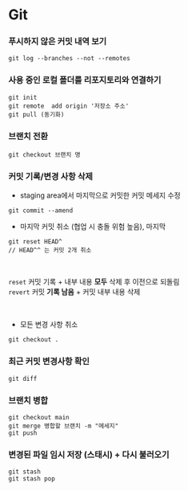 # Git

### 푸시하지 않은 커밋 내역 보기
```
git log --branches --not --remotes
```

### 사용 중인 로컬 폴더를 리포지토리와 연결하기
```
git init
git remote  add origin '저장소 주소'
git pull (동기화)
```

### 브랜치 전환
```
git checkout 브랜치 명
```

### 커밋 기록/변경 사항 삭제
- staging area에서 마지막으로 커밋한 커밋 메세지 수정
```
git commit --amend
```

- 마지막 커밋 취소 (협업 시 충돌 위험 높음), 마지막 
```
git reset HEAD^
// HEAD^^ 는 커밋 2개 취소
```

<br>

`reset` 커밋 기록 + 내부 내용 **모두** 삭제 후 이전으로 되돌림  
`revert` 커밋 **기록 남음** + 커밋 내부 내용 삭제

<br>

- 모든 변경 사항 취소
```
git checkout .
```

### 최근 커밋 변경사항 확인
```
git diff
```

### 브랜치 병합
```
git checkout main
git merge 병합할 브랜치 -m "메세지"
git push
```

### 변경된 파일 임시 저장 (스태시) + 다시 불러오기
```
git stash
git stash pop
```
